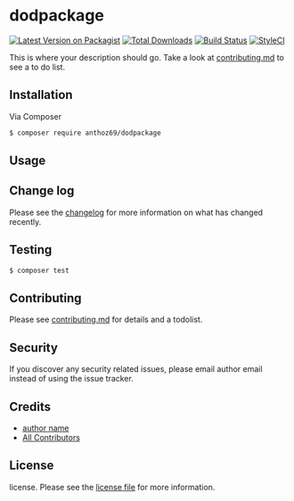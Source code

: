 # dodpackage

[![Latest Version on Packagist][ico-version]][link-packagist]
[![Total Downloads][ico-downloads]][link-downloads]
[![Build Status][ico-travis]][link-travis]
[![StyleCI][ico-styleci]][link-styleci]

This is where your description should go. Take a look at [contributing.md](contributing.md) to see a to do list.

## Installation

Via Composer

``` bash
$ composer require anthoz69/dodpackage
```

## Usage

## Change log

Please see the [changelog](changelog.md) for more information on what has changed recently.

## Testing

``` bash
$ composer test
```

## Contributing

Please see [contributing.md](contributing.md) for details and a todolist.

## Security

If you discover any security related issues, please email author email instead of using the issue tracker.

## Credits

- [author name][link-author]
- [All Contributors][link-contributors]

## License

license. Please see the [license file](license.md) for more information.

[ico-version]: https://img.shields.io/packagist/v/anthoz69/dodpackage.svg?style=flat-square
[ico-downloads]: https://img.shields.io/packagist/dt/anthoz69/dodpackage.svg?style=flat-square
[ico-travis]: https://img.shields.io/travis/anthoz69/dodpackage/master.svg?style=flat-square
[ico-styleci]: https://styleci.io/repos/12345678/shield

[link-packagist]: https://packagist.org/packages/anthoz69/dodpackage
[link-downloads]: https://packagist.org/packages/anthoz69/dodpackage
[link-travis]: https://travis-ci.org/anthoz69/dodpackage
[link-styleci]: https://styleci.io/repos/12345678
[link-author]: https://github.com/anthoz69
[link-contributors]: ../../contributors
